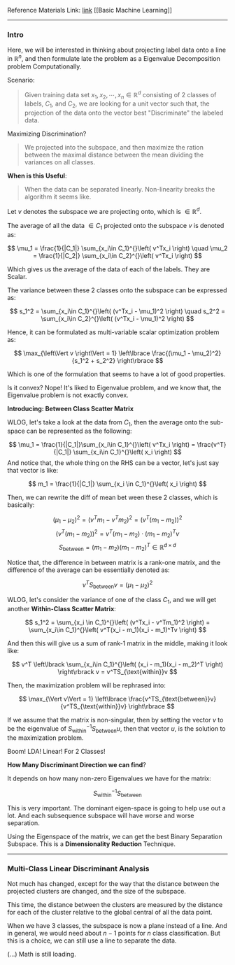 
Reference Materials Link: 
[link](https://www.sjsu.edu/faculty/guangliang.chen/Math253S20/lec11lda.pdf)
[[Basic Machine Learning]]

---
### Intro

Here, we will be interested in thinking about projecting label data onto a line in $\mathbb{R}^n$, and then formulate late the problem as a Eigenvalue Decomposition problem Computationally. 

Scenario:

> Given training data set $x_1, x_2, \cdots, x_n\in \mathbb{R}^d$ consisting of 2 classes of labels, $C_1$, and $C_2$, we are looking for a unit vector such that, the projection of the data onto the vector best "Discriminate" the labeled data. 

Maximizing Discrimination? 

> We projected into the subspace, and then maximize the ration between the maximal distance between the mean dividing the variances on all classes. 

**When is this Useful**: 

> When the data can be separated linearly. Non-linearity breaks the algorithm it seems like. 

Let $v$ denotes the subspace we are projecting onto, which is $\in\mathbb{R}^d$. 

The average of all the data $\in C_1$ projected onto the subspace $v$ is denoted as: 

$$
\mu_1 = \frac{1}{|C_1|} \sum_{x_i\in C_1}^{}\left(
    v^Tx_i
    \right) 
\quad 
\mu_2 = \frac{1}{|C_2|} \sum_{x_i\in C_2}^{}\left(
    v^Tx_i
    \right) 
$$

Which gives us the average of the data of each of the labels. They are Scalar. 

The variance between these 2 classes onto the subspace can be expressed as: 

$$
s_1^2 = \sum_{x_i\in C_1}^{}\left(
        (v^Tx_i - \mu_1)^2
    \right)
\quad 
s_2^2 = \sum_{x_i\in C_2}^{}\left(
        (v^Tx_i - \mu_1)^2
    \right)
$$

Hence, it can be formulated as multi-variable scalar optimization problem as: 

$$
\max_{\left\Vert
     v
\right\Vert = 1} \left\lbrace
    \frac{(\mu_1 - \mu_2)^2}{s_1^2 + s_2^2}
\right\rbrace
$$

Which is one of the formulation that seems to have a lot of good properties. 

Is it convex? Nope! It's liked to Eigenvalue problem, and we know that, the Eigenvalue problem is not exactly convex. 

**Introducing: Between Class Scatter Matrix**

WLOG, let's take a look at the data from $C_1$, then the average onto the sub-space can be represented as the following:  

$$
\mu_1 = \frac{1}{|C_1|}\sum_{x_i\in C_1}^{}\left(
    v^Tx_i
    \right) = \frac{v^T}{|C_1|} \sum_{x_i\in C_1}^{}\left(
            x_i
        \right)
$$
And notice that, the whole thing on the RHS can be a vector, let's just say that vector is like: 

$$
m_1 = \frac{1}{|C_1|} \sum_{x_i \in C_1}^{}\left(
    x_i
    \right)
$$

Then, we can rewrite the diff of mean bet ween these 2 classes, which is basically: 

$$
(\mu_1 - \mu_2)^2 = (v^Tm_1 - v^Tm_2)^2 = (v^T(m_1 - m_2))^2 
$$
$$
(v^T(m_1 - m_2))^2  = v^T(m_1 - m_2)\cdot (m_1 - m_2)^Tv
$$
$$
S_\text{between} = (m_1 - m_2)(m_1 - m_2)^T\in \mathbb{R}^{d\times d}
$$

Notice that, the difference in between matrix is a rank-one matrix, and the difference of the average can be essentially denoted as: 

$$
v^TS_\text{between}v = (\mu_1 - \mu_2)^2
$$

WLOG, let's consider the variance of one of the class $C_1$, and we will get another **Within-Class Scatter Matrix**: 

$$
s_1^2 = \sum_{x_i \in C_1}^{}\left(
        (v^Tx_i - v^Tm_1)^2
    \right)
    =
    \sum_{x_i\in C_1}^{}\left(
            v^T(x_i - m_1)(x_i - m_1)^Tv
        \right)
$$

And then this will give us a sum of rank-1 matrix in the middle, making it look like: 

$$
v^T
\left\lbrack
    \sum_{x_i\in C_1}^{}\left(
            (x_i - m_1)(x_i - m_2)^T
        \right)
\right\rbrack v
 = v^TS_{\text{within}}v
$$

Then, the maximization problem will be rephrased into:

$$
\max_{\Vert v\Vert = 1} \left\lbrace
    \frac{v^TS_{\text{between}}v}{v^TS_{\text{within}}v}
\right\rbrace
$$

If we assume that the matrix is non-singular, then by setting the vector $v$ to be the eigenvalue of $S_{\text{within}}^{-1}S_{\text{between}}u$, then that vector $u$, is the solution to the maximization problem. 

Boom! LDA! Linear! For 2 Classes! 

**How Many Discriminant Direction we can find**?

It depends on how many non-zero Eigenvalues we have for the matrix: 

$$
S_{\text{within}}^{-1}S_{\text{between}}
$$

This is very important. The dominant eigen-space is going to help use out a lot. And each subsequence subspace will have worse and worse separation. 

Using the Eigenspace of the matrix, we can get the best Binary Separation Subspace. This is a **Dimensionality Reduction** Technique. 

---
### **Multi-Class Linear Discriminant Analysis**

Not much has changed, except for the way that the distance between the projected clusters are changed, and the size of the subspace. 

This time, the distance between the clusters are measured by the distance for each of the cluster relative to the global central of all the data point. 

When we have 3 classes, the subspace is now a plane instead of a line. And in general, we would need about $n - 1$ points for $n$ class classification. But this is a choice, we can still use a line to separate the data.

(...) Math is still loading. 